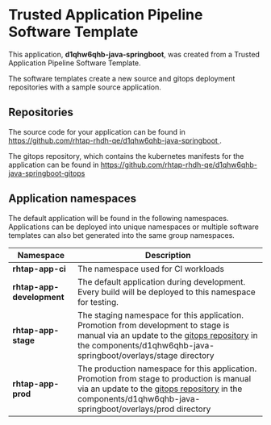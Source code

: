 # Trusted Application Pipeline Software Template

This application, **d1qhw6qhb-java-springboot**, was created from a Trusted Application Pipeline Software Template.

The software templates create a new source and gitops deployment repositories with a sample source application. 

## Repositories

The source code for your application can be found in [https://github.com/rhtap-rhdh-qe/d1qhw6qhb-java-springboot ](https://github.com/rhtap-rhdh-qe/d1qhw6qhb-java-springboot ).
 
The gitops repository, which contains the kubernetes manifests for the application can be found in 
[https://github.com/rhtap-rhdh-qe/d1qhw6qhb-java-springboot-gitops ](https://github.com/rhtap-rhdh-qe/d1qhw6qhb-java-springboot-gitops ) 

## Application namespaces 

The default application will be found in the following namespaces. Applications can be deployed into unique namespaces or multiple software templates can also bet generated into the same group namespaces.  

|  Namespace   |  Description   |  
| -------- | -------- |
| **rhtap-app-ci** | The namespace used for CI workloads |
| **rhtap-app-development** | The default application during development. Every build will be deployed to this namespace for testing. |
| **rhtap-app-stage** | The staging namespace for this application. Promotion from development to stage is manual via an update to the [gitops repository](https://github.com/rhtap-rhdh-qe/d1qhw6qhb-java-springboot-gitops ) in the components/d1qhw6qhb-java-springboot/overlays/stage directory |
| **rhtap-app-prod** | The production namespace for this application. Promotion from stage to production is manual via an update to the [gitops repository](https://github.com/rhtap-rhdh-qe/d1qhw6qhb-java-springboot-gitops ) in the components/d1qhw6qhb-java-springboot/overlays/prod directory |